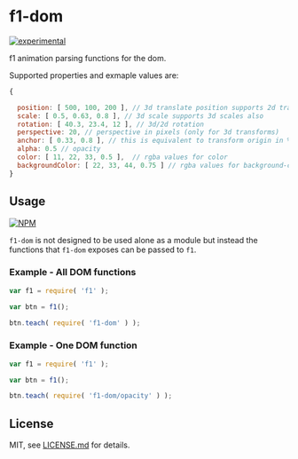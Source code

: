 # f1-dom

[![experimental](http://badges.github.io/stability-badges/dist/experimental.svg)](http://github.com/badges/stability-badges)

f1 animation parsing functions for the dom.

Supported properties and exmaple values are:

```javascript
{

  position: [ 500, 100, 200 ], // 3d translate position supports 2d translation also
  scale: [ 0.5, 0.63, 0.8 ], // 3d scale supports 3d scales also
  rotation: [ 40.3, 23.4, 12 ], // 3d/2d rotation
  perspective: 20, // perspective in pixels (only for 3d transforms)
  anchor: [ 0.33, 0.8 ], // this is equivalent to transform origin in %
  alpha: 0.5 // opacity
  color: [ 11, 22, 33, 0.5 ],  // rgba values for color
  backgroundColor: [ 22, 33, 44, 0.75 ] // rgba values for background-color
}
```

## Usage

[![NPM](https://nodei.co/npm/f1-dom.png)](https://www.npmjs.com/package/f1-dom)

`f1-dom` is not designed to be used alone as a module but instead the functions
that `f1-dom` exposes can be passed to `f1`.

### Example - All DOM functions

```javascript
var f1 = require( 'f1' );

var btn = f1();

btn.teach( require( 'f1-dom' ) );
```

### Example - One DOM function
```javascript
var f1 = require( 'f1' );

var btn = f1();

btn.teach( require( 'f1-dom/opacity' ) );
```

## License

MIT, see [LICENSE.md](http://github.com/jam3/f1-dom/blob/master/LICENSE.md) for details.
